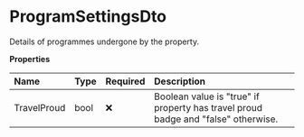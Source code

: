 # ProgramSettingsDto

Details of programmes undergone by the property.

**Properties**

| Name        | Type | Required | Description                                                                       |
| :---------- | :--- | :------- | :-------------------------------------------------------------------------------- |
| TravelProud | bool | ❌       | Boolean value is "true" if property has travel proud badge and "false" otherwise. |

<!-- This file was generated by liblab | https://liblab.com/ -->
